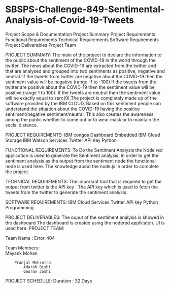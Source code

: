 # SBSPS-Challenge-849-Sentimental-Analysis-of-Covid-19-Tweets


Project  Scope  & Documentation
  Project Summary
  Project Requirements
  Functional Requirements
  Technical Requirements
  Software Requirements
  Project Deliverables
  Project Team

PROJECT SUMMARY:
The main of the project to declare the information to the public about the sentiment of the COVID-19 in the world through the twitter.
The news about the COVID-19 are extracted from the twitter and that are analysed and grouped into two sentiments as positive, negative and neutral.
If the tweets from twitter are negative about the COVID-19 then the sentiment value will be negative (range -1 to -100).If the tweets from the twitter are positive about the COVID-19 then the sentiment value will be positive (range 1 to 100).
If the tweets are neutral then the sentiment value will be exactly equal to zero(0).The project is completely made up of the software provided by the IBM CLOUD.
Based on this sentiment people can understand the situation about the COVID-19 having the positive sentiment/negative sentiment/neutral. This also creates the awareness among the public whether to come out or to wear mask or to maintain the social distance.

PROJECT REQUIREMENTS:
IBM congos Dashboard Embedded
IBM Cloud Storage
IBM Watson Services
Twitter API Key
Python 

FUNCTIONAL REQUIREMENTS:
To Do the Sentiment Analysis the Node red application is used to generate the Sentiment analysis.
In order to get the sentiment analysis as the output from the sentiment node the functional node is used here.
The knowledge about the node.js in order to complete the project.

TECHNICAL REQUIREMENTS:
The important tool that is required to get the output from twitter is the API key .
The API key which is used to fetch the tweets from the twitter to generate the sentiment analysis.

SOFTWARE REQUIREMENTS:
IBM Cloud Services
Twitter API key
Python Programming


PROJECT DELIVERABLES:
The ouput of the sentiment analysis is showed in the dashboard The dashboard is created using the nodered applicaton.
UI is used here.
PROJECT TEAM:


Team Name       :  Error_404


Team Members :  
                Mayank Mohan 
                
		Pranjal Mehrotra
         	Adarsh Bisht
    		Gaurav Joshi 
                            

PROJECT SCHEDULE:
 Duration : 32 Days
